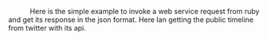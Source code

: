            Here is the simple example to invoke a web service request from ruby and get its response in the json format. Here Ian getting the public timeline from twitter with its api.
